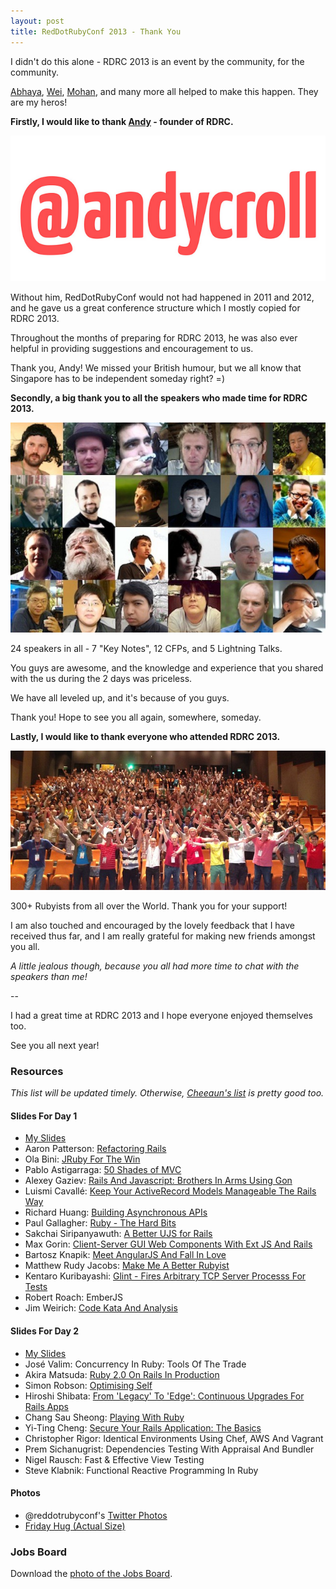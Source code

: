 ```yaml
---
layout: post
title: RedDotRubyConf 2013 - Thank You
---
```


I didn't do this alone - RDRC 2013 is an event by the community, for the community.

[Abhaya](https://twitter.com/abhayashenoy), [Wei](https://twitter.com/luweidewei), [Mohan](https://twitter.com/mohangk), and many more all helped to make this happen. They are my heros!

**Firstly, I would like to thank [Andy](http://twitter.com/andycroll) - founder of RDRC.**

![Andy Croll](/assets/images/rdrc-andycroll.png)

Without him, RedDotRubyConf would not had happened in 2011 and 2012, and he gave us a great conference structure which I mostly copied for RDRC 2013.

Throughout the months of preparing for RDRC 2013, he was also ever helpful in providing suggestions and encouragement to us.

Thank you, Andy! We missed your British humour, but we all know that Singapore has to be independent someday right? =)

**Secondly, a big thank you to all the speakers who made time for RDRC 2013.**

![Speakers](/assets/images/rdrc-speakers.jpg)

24 speakers in all - 7 "Key Notes", 12 CFPs, and 5 Lightning Talks.

You guys are awesome, and the knowledge and experience that you shared with the us during the 2 days was priceless.

We have all leveled up, and it's because of you guys.

Thank you! Hope to see you all again, somewhere, someday.

**Lastly, I would like to thank everyone who attended RDRC 2013.**

![Attendees](/assets/images/rdrc-attendees.jpg)

300+ Rubyists from all over the World. Thank you for your support!

I am also touched and encouraged by the lovely feedback that I have received thus far, and I am really grateful for making new friends amongst you all.

_A little jealous though, because you all had more time to chat with the speakers than me!_

--

I had a great time at RDRC 2013 and I hope everyone enjoyed themselves too.

See you all next year!




### Resources

_This list will be updated timely. Otherwise, [Cheeaun's list](https://gist.github.com/cheeaun/5729325) is pretty good too._


#### Slides For Day 1

- [My Slides](https://speakerdeck.com/winston/reddotrubyconf-2013-day-1)
- Aaron Patterson: [Refactoring Rails](https://speakerdeck.com/tenderlove/reddotrubyconf)
- Ola Bini: [JRuby For The Win](/assets/downloads/JRubyForTheWin.pdf)
- Pablo Astigarraga: [50 Shades of MVC](https://speakerdeck.com/pote/50-shades-of-mvc)
- Alexey Gaziev: [Rails And Javascript: Brothers In Arms Using Gon](http://www.slideshare.net/gazay/gon-rdrc)
- Luismi Cavallé: [Keep Your ActiveRecord Models Manageable The Rails Way](https://speakerdeck.com/cavalle/keep-your-activerecord-models-manageable-the-rails-way)
- Richard Huang: [Building Asynchronous APIs](http://huangzhimin.com/2013/06/07/my-presentation-at-reddotrubyconf-2013/)
- Paul Gallagher: [Ruby - The Hard Bits](http://www.slideshare.net/tardate/ruby-the-hard-bits)
- Sakchai Siripanyawuth: [A Better UJS for Rails](http://www.slideshare.net/artellectual/better-ujsforrails)
- Max Gorin: [Client-Server GUI Web Components With Ext JS And Rails](https://speakerdeck.com/nomadcoder/client-server-gui-web-components-with-ext-js-and-rails)
- Bartosz Knapik: [Meet AngularJS And Fall In Love](https://speakerdeck.com/bartes/meet-angularjs-and-fall-in-love)
- Matthew Rudy Jacobs: [Make Me A Better Rubyist](https://speakerdeck.com/matthewrudy/make-me-a-better-rubyist)
- Kentaro Kuribayashi: [Glint - Fires Arbitrary TCP Server Processs For Tests](https://speakerdeck.com/kentaro/glint)
- Robert Roach: EmberJS
- Jim Weirich: [Code Kata And Analysis](https://github.com/jimweirich/presentation_kata_and_analysis/blob/master/pdf/KataAndAnalysis.key.pdf)

#### Slides For Day 2

- [My Slides](https://speakerdeck.com/winston/reddotrubyconf-2013-day-2)
- José Valim: Concurrency In Ruby: Tools Of The Trade
- Akira Matsuda: [Ruby 2.0 On Rails In Production](https://speakerdeck.com/a_matsuda/ruby-2-dot-0-on-rails-in-production)
- Simon Robson: [Optimising Self](https://speakerdeck.com/shr/optimising-self-at-reddotrubyconf-2013)
- Hiroshi Shibata: [From 'Legacy' To 'Edge': Continuous Upgrades For Rails Apps](https://speakerdeck.com/hsbt/from-legacy-to-edge)
- Chang Sau Sheong: [Playing With Ruby](https://speakerdeck.com/sausheong/playing-with-ruby)
- Yi-Ting Cheng: [Secure Your Rails Application: The Basics](http://xdite.github.io/security-basic/)
- Christopher Rigor: Identical Environments Using Chef, AWS And Vagrant
- Prem Sichanugrist: Dependencies Testing With Appraisal And Bundler
- Nigel Rausch: Fast & Effective View Testing
- Steve Klabnik: Functional Reactive Programming In Ruby

#### Photos

- @reddotrubyconf's [Twitter Photos](https://twitter.com/reddotrubyconf/media/grid)
- [Friday Hug (Actual Size)](/assets/images/rdrc-fiday-hug.png)

### Jobs Board

Download the [photo of the Jobs Board](/assets/images/rdrc-jobs-board.jpg).
